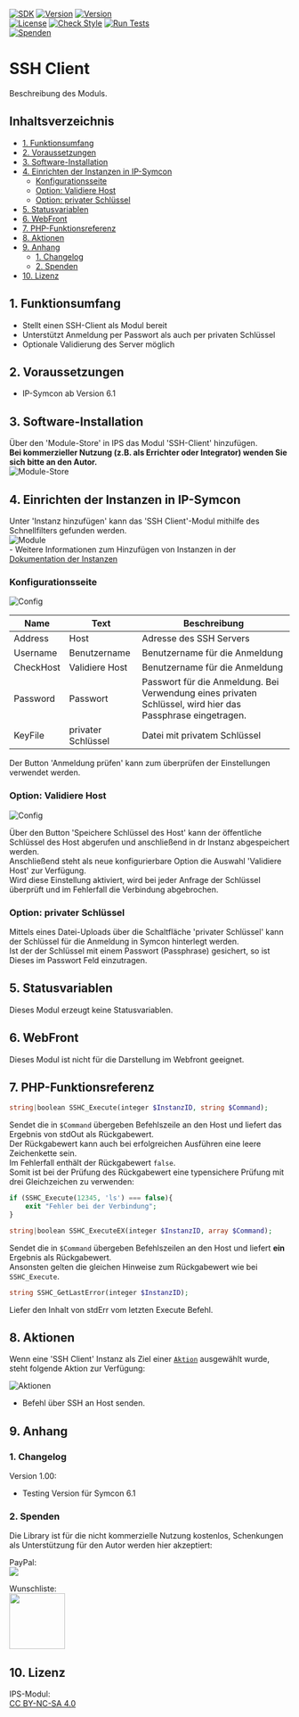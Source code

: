 [![SDK](https://img.shields.io/badge/Symcon-PHPModul-red.svg)](https://www.symcon.de/service/dokumentation/entwicklerbereich/sdk-tools/sdk-php/)
[![Version](https://img.shields.io/badge/Modul%20Version-1.00-blue.svg)]()
[![Version](https://img.shields.io/badge/Symcon%20Version-6.1%20%3E-green.svg)](https://www.symcon.de/service/dokumentation/installation/migrationen/v60-v61-q1-2022/)  
[![License](https://img.shields.io/badge/License-CC%20BY--NC--SA%204.0-green.svg)](https://creativecommons.org/licenses/by-nc-sa/4.0/)
[![Check Style](https://github.com/Nall-chan/SSHClient/workflows/Check%20Style/badge.svg)](https://github.com/Nall-chan/SSHClient/actions)
[![Run Tests](https://github.com/Nall-chan/SSHClient/workflows/Run%20Tests/badge.svg)](https://github.com/Nall-chan/SSHClient/actions)  
[![Spenden](https://www.paypalobjects.com/de_DE/DE/i/btn/btn_donate_SM.gif)](#6-spenden)  


# SSH Client <!-- omit in toc -->
Beschreibung des Moduls.

## Inhaltsverzeichnis <!-- omit in toc -->

- [1. Funktionsumfang](#1-funktionsumfang)
- [2. Voraussetzungen](#2-voraussetzungen)
- [3. Software-Installation](#3-software-installation)
- [4. Einrichten der Instanzen in IP-Symcon](#4-einrichten-der-instanzen-in-ip-symcon)
	- [Konfigurationsseite](#konfigurationsseite)
	- [Option: Validiere Host](#option-validiere-host)
	- [Option: privater Schlüssel](#option-privater-schlüssel)
- [5. Statusvariablen](#5-statusvariablen)
- [6. WebFront](#6-webfront)
- [7. PHP-Funktionsreferenz](#7-php-funktionsreferenz)
- [8. Aktionen](#8-aktionen)
- [9. Anhang](#9-anhang)
	- [1. Changelog](#1-changelog)
	- [2. Spenden](#2-spenden)
- [10. Lizenz](#10-lizenz)

## 1. Funktionsumfang

* Stellt einen SSH-Client als Modul bereit  
* Unterstützt Anmeldung per Passwort als auch per privaten Schlüssel  
* Optionale Validierung des Server möglich

## 2. Voraussetzungen

- IP-Symcon ab Version 6.1

## 3. Software-Installation

  Über den 'Module-Store' in IPS das Modul 'SSH-Client' hinzufügen.  
   **Bei kommerzieller Nutzung (z.B. als Errichter oder Integrator) wenden Sie sich bitte an den Autor.**  
![Module-Store](imgs/install.png) 

## 4. Einrichten der Instanzen in IP-Symcon

 Unter 'Instanz hinzufügen' kann das 'SSH Client'-Modul mithilfe des Schnellfilters gefunden werden.  
 ![Module](../imgs/Module.png)  
	- Weitere Informationen zum Hinzufügen von Instanzen in der [Dokumentation der Instanzen](https://www.symcon.de/service/dokumentation/konzepte/instanzen/#Instanz_hinzufügen)

 ### Konfigurationsseite

![Config](imgs/Config1.png)  

| Name      | Text               | Beschreibung                                                                                               |
| --------- | ------------------ | ---------------------------------------------------------------------------------------------------------- |
| Address   | Host               | Adresse des SSH Servers                                                                                    |
| Username  | Benutzername       | Benutzername für die Anmeldung                                                                             |
| CheckHost | Validiere Host     | Benutzername für die Anmeldung                                                                             |
| Password  | Passwort           | Passwort für die Anmeldung. Bei Verwendung eines privaten Schlüssel, wird hier das Passphrase eingetragen. |
| KeyFile   | privater Schlüssel | Datei mit privatem Schlüssel                                                                               |

Der Button 'Anmeldung prüfen' kann zum überprüfen der Einstellungen verwendet werden.  

### Option: Validiere Host

![Config](imgs/Config2.png)  

Über den Button 'Speichere Schlüssel des Host' kann der öffentliche Schlüssel des Host abgerufen und anschließend in dr Instanz abgespeichert werden.  
Anschließend steht als neue konfigurierbare Option die Auswahl 'Validiere Host' zur Verfügung.  
Wird diese Einstellung aktiviert, wird bei jeder Anfrage der Schlüssel überprüft und im Fehlerfall die Verbindung abgebrochen.  

### Option: privater Schlüssel

Mittels eines Datei-Uploads über die Schaltfläche 'privater Schlüssel' kann der Schlüssel für die Anmeldung in Symcon hinterlegt werden.  
Ist der der Schlüssel mit einem Passwort (Passphrase) gesichert, so ist Dieses im Passwort Feld einzutragen.  

## 5. Statusvariablen

Dieses Modul erzeugt keine Statusvariablen.  

## 6. WebFront

Dieses Modul ist nicht für die Darstellung im Webfront geeignet.  

## 7. PHP-Funktionsreferenz


``` php
string|boolean SSHC_Execute(integer $InstanzID, string $Command);
```
Sendet die in `$Command` übergeben Befehlszeile an den Host und liefert das Ergebnis von stdOut als Rückgabewert.  
Der Rückgabewert kann auch bei erfolgreichen Ausführen eine leere Zeichenkette sein.  
Im Fehlerfall enthält der Rückgabewert `false`.  
Somit ist bei der Prüfung des Rückgabewert eine typensichere Prüfung mit drei Gleichzeichen zu verwenden:
```php
if (SSHC_Execute(12345, 'ls') === false){
	exit "Fehler bei der Verbindung";
}
```

``` php
string|boolean SSHC_ExecuteEX(integer $InstanzID, array $Command);
```
Sendet die in `$Command` übergeben Befehlszeilen an den Host und liefert **ein** Ergebnis als Rückgabewert.  
Ansonsten gelten die gleichen Hinweise zum Rückgabewert wie bei `SSHC_Execute`.


``` php
string SSHC_GetLastError(integer $InstanzID);
```
Liefer den Inhalt von stdErr vom letzten Execute Befehl.

## 8. Aktionen

Wenn eine 'SSH Client' Instanz als Ziel einer [`Aktion`](https://www.symcon.de/service/dokumentation/konzepte/automationen/ablaufplaene/aktionen/) ausgewählt wurde, steht folgende Aktion zur Verfügung:  

![Aktionen](imgs/Actions.png)  
* Befehl über SSH an Host senden.

## 9. Anhang

### 1. Changelog

Version 1.00:  
- Testing Version für Symcon 6.1  

### 2. Spenden

Die Library ist für die nicht kommerzielle Nutzung kostenlos, Schenkungen als Unterstützung für den Autor werden hier akzeptiert:  

  PayPal:  
<a href="https://www.paypal.com/donate?hosted_button_id=G2SLW2MEMQZH2" target="_blank"><img src="https://www.paypalobjects.com/de_DE/DE/i/btn/btn_donate_LG.gif" border="0" /></a>  

  Wunschliste:  
<a href="https://www.amazon.de/hz/wishlist/ls/YU4AI9AQT9F?ref_=wl_share" target="_blank"><img src="https://upload.wikimedia.org/wikipedia/commons/4/4a/Amazon_icon.svg" border="0" width="100"/></a>  

## 10. Lizenz

  IPS-Modul:  
  [CC BY-NC-SA 4.0](https://creativecommons.org/licenses/by-nc-sa/4.0/)  
